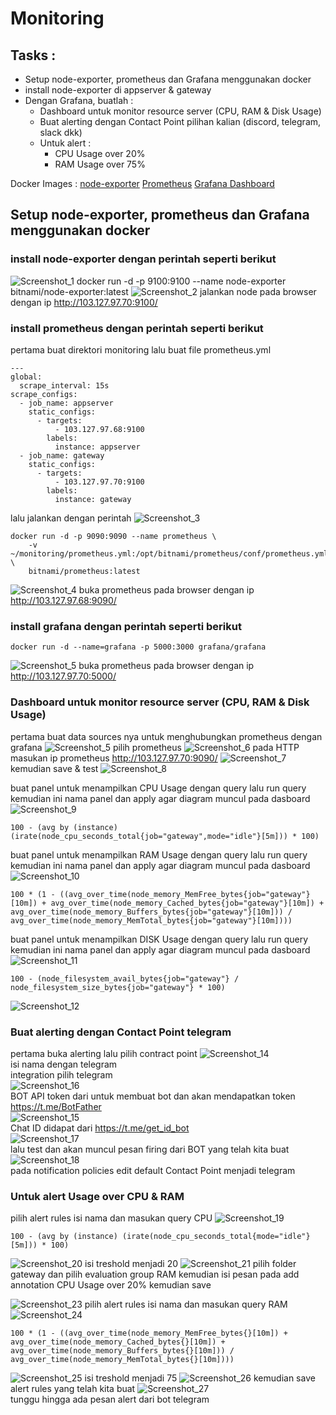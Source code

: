 # Monitoring
## Tasks :
- Setup node-exporter, prometheus dan Grafana menggunakan docker
- install node-exporter di appserver & gateway
- Dengan Grafana, buatlah :
    -  Dashboard untuk monitor resource server (CPU, RAM & Disk Usage)
    -  Buat alerting dengan Contact Point pilihan kalian (discord, telegram, slack dkk)
    -  Untuk alert :
         - CPU Usage over 20%
         - RAM Usage over 75%

Docker Images :
[node-exporter](https://hub.docker.com/r/prom/node-exporter)
[Prometheus](https://hub.docker.com/r/prom/prometheus)
[Grafana Dashboard](https://hub.docker.com/r/grafana/grafana)

## Setup node-exporter, prometheus dan Grafana menggunakan docker
### install node-exporter dengan perintah seperti berikut
![Screenshot_1](https://github.com/wilsonakbar/devops18-dumbways-WilsonAkbar/assets/132327628/969903b9-9213-4c7f-b7f1-c741bda36fe0)
docker run -d -p 9100:9100 --name node-exporter bitnami/node-exporter:latest
![Screenshot_2](https://github.com/wilsonakbar/devops18-dumbways-WilsonAkbar/assets/132327628/b22686c2-1010-4253-ae22-84aa3e7d341a)
jalankan node pada browser dengan ip http://103.127.97.70:9100/

### install prometheus dengan perintah seperti berikut
pertama buat direktori monitoring lalu buat file prometheus.yml
```
---
global:
  scrape_interval: 15s
scrape_configs:
  - job_name: appserver
    static_configs:
      - targets:
          - 103.127.97.68:9100
        labels:
          instance: appserver
  - job_name: gateway
    static_configs:
      - targets:
          - 103.127.97.70:9100
        labels:
          instance: gateway
```
lalu jalankan dengan perintah
![Screenshot_3](https://github.com/wilsonakbar/devops18-dumbways-WilsonAkbar/assets/132327628/54ce0fee-0648-4f70-b36e-7e2bc0edd1ec)
```
docker run -d -p 9090:9090 --name prometheus \
    -v ~/monitoring/prometheus.yml:/opt/bitnami/prometheus/conf/prometheus.yml \
    bitnami/prometheus:latest
```
![Screenshot_4](https://github.com/wilsonakbar/devops18-dumbways-WilsonAkbar/assets/132327628/da152cde-5628-44c1-ad3e-894425af222d)
buka prometheus pada browser dengan ip http://103.127.97.68:9090/

### install grafana dengan perintah seperti berikut
```
docker run -d --name=grafana -p 5000:3000 grafana/grafana
```
![Screenshot_5](https://github.com/wilsonakbar/devops18-dumbways-WilsonAkbar/assets/132327628/2982d677-a3a5-4de6-accf-acbdf3cb6d4d)
buka prometheus pada browser dengan ip http://103.127.97.70:5000/

### Dashboard untuk monitor resource server (CPU, RAM & Disk Usage)
pertama buat data sources nya untuk menghubungkan prometheus dengan grafana
![Screenshot_5](https://github.com/wilsonakbar/devops18-dumbways-WilsonAkbar/assets/132327628/8c1ad3ef-1bef-4328-98ca-19a7cdf5344d)
pilih prometheus
![Screenshot_6](https://github.com/wilsonakbar/devops18-dumbways-WilsonAkbar/assets/132327628/f9a1713f-8b0b-4677-8c69-90afbbd42a9b)
pada HTTP masukan ip prometheus http://103.127.97.70:9090/
![Screenshot_7](https://github.com/wilsonakbar/devops18-dumbways-WilsonAkbar/assets/132327628/b6175a78-b512-4bed-8a97-11da400f8445)
kemudian save & test
![Screenshot_8](https://github.com/wilsonakbar/devops18-dumbways-WilsonAkbar/assets/132327628/4fd500c6-0ac7-4ac2-a207-f4925623c5db)

buat panel untuk menampilkan CPU Usage dengan query lalu run query kemudian ini nama panel dan apply agar diagram muncul pada dasboard
![Screenshot_9](https://github.com/wilsonakbar/devops18-dumbways-WilsonAkbar/assets/132327628/36be93ec-96fb-403f-b45d-8874aba83b3f)
```
100 - (avg by (instance) (irate(node_cpu_seconds_total{job="gateway",mode="idle"}[5m])) * 100)
```
buat panel untuk menampilkan RAM Usage dengan query lalu run query kemudian ini nama panel dan apply agar diagram muncul pada dasboard
![Screenshot_10](https://github.com/wilsonakbar/devops18-dumbways-WilsonAkbar/assets/132327628/554a6545-d93f-4d50-aebb-78c4b229e38c)
```
100 * (1 - ((avg_over_time(node_memory_MemFree_bytes{job="gateway"}[10m]) + avg_over_time(node_memory_Cached_bytes{job="gateway"}[10m]) + avg_over_time(node_memory_Buffers_bytes{job="gateway"}[10m])) / avg_over_time(node_memory_MemTotal_bytes{job="gateway"}[10m])))
```
buat panel untuk menampilkan DISK Usage dengan query lalu run query kemudian ini nama panel dan apply agar diagram muncul pada dasboard
![Screenshot_11](https://github.com/wilsonakbar/devops18-dumbways-WilsonAkbar/assets/132327628/ddaf95d8-7d47-4a63-8a38-8d35bc6c9a88)
```
100 - (node_filesystem_avail_bytes{job="gateway"} / node_filesystem_size_bytes{job="gateway"} * 100)
```
![Screenshot_12](https://github.com/wilsonakbar/devops18-dumbways-WilsonAkbar/assets/132327628/436e1361-b286-4080-8a38-396d1fcb3d16)

### Buat alerting dengan Contact Point telegram
pertama buka alerting lalu pilih contract point
![Screenshot_14](https://github.com/wilsonakbar/devops18-dumbways-WilsonAkbar/assets/132327628/55ff1bed-0938-4eab-830c-526b909f32bd)  
isi nama dengan telegram  
integration pilih telegram  
![Screenshot_16](https://github.com/wilsonakbar/devops18-dumbways-WilsonAkbar/assets/132327628/857f92e8-18b4-4b70-86f7-af8754a5fe63)  
BOT API token dari untuk membuat bot dan akan mendapatkan token https://t.me/BotFather  
![Screenshot_15](https://github.com/wilsonakbar/devops18-dumbways-WilsonAkbar/assets/132327628/ee5ebfca-0278-4bec-a3c3-0dc343f1042c)  
Chat ID didapat dari https://t.me/get_id_bot  
![Screenshot_17](https://github.com/wilsonakbar/devops18-dumbways-WilsonAkbar/assets/132327628/5ac833b8-4b45-41db-b66d-e0121edc913f)  
lalu test dan akan muncul pesan firing dari BOT yang telah kita buat  
![Screenshot_18](https://github.com/wilsonakbar/devops18-dumbways-WilsonAkbar/assets/132327628/c0eb723b-e835-4616-8ec2-4c87f28997b8)  
pada notification policies edit default Contact Point menjadi telegram  
### Untuk alert Usage over CPU & RAM
pilih alert rules isi nama dan masukan query CPU
![Screenshot_19](https://github.com/wilsonakbar/devops18-dumbways-WilsonAkbar/assets/132327628/eb625458-9a03-4642-808e-9edfd9e45789)
```
100 - (avg by (instance) (irate(node_cpu_seconds_total{mode="idle"}[5m])) * 100)
```
![Screenshot_20](https://github.com/wilsonakbar/devops18-dumbways-WilsonAkbar/assets/132327628/d4f78040-4ce2-49ba-a411-c6c7682acdcd)
isi treshold menjadi 20
![Screenshot_21](https://github.com/wilsonakbar/devops18-dumbways-WilsonAkbar/assets/132327628/4ad95e76-a224-47b5-9425-878810d0c82e)
pilih folder gateway dan pilih evaluation group RAM kemudian isi pesan pada add annotation CPU Usage over 20% kemudian save

![Screenshot_23](https://github.com/wilsonakbar/devops18-dumbways-WilsonAkbar/assets/132327628/b17b85b3-f321-4654-a9e4-1dc3402ad33c)
pilih alert rules isi nama dan masukan query RAM
![Screenshot_24](https://github.com/wilsonakbar/devops18-dumbways-WilsonAkbar/assets/132327628/0b6f80c3-5a0e-4c30-98b2-ae240fe87db3)
```
100 * (1 - ((avg_over_time(node_memory_MemFree_bytes{}[10m]) + avg_over_time(node_memory_Cached_bytes{}[10m]) + avg_over_time(node_memory_Buffers_bytes{}[10m])) / avg_over_time(node_memory_MemTotal_bytes{}[10m])))
```
![Screenshot_25](https://github.com/wilsonakbar/devops18-dumbways-WilsonAkbar/assets/132327628/bda4417e-efaf-4d72-af0e-339bfb9563e1)
isi treshold menjadi 75
![Screenshot_26](https://github.com/wilsonakbar/devops18-dumbways-WilsonAkbar/assets/132327628/8625849d-90c2-4704-a253-0a882b49e70d)
kemudian save alert rules yang telah kita buat
![Screenshot_27](https://github.com/wilsonakbar/devops18-dumbways-WilsonAkbar/assets/132327628/abfa440d-9684-4b8f-881a-f8eb634f59bb)  
tunggu hingga ada pesan alert dari bot telegram



